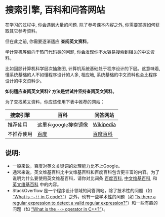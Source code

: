 # 搜索引擎, 百科和问答网站

在学习的过程中, 你会遇到大量的问题. 除了参考课本内容之外, 你需要掌握如何获取其它参考资料。

但在此之前, 你需要逐渐适应 **查阅英文资料**。

学计算机等偏向于热门代码类的问题, 你会发现你不太容易搜索到相关的中文资料。

比如回顾计算机科学层次抽象图, 计算机系统基础处于程序设计的下层。这意味着, 懂系统基础的人不如懂程序设计的人多, 相应地, 系统基础的中文资料也会比程序设计的中文资料少。

**如何适应查阅英文资料? 方法是尝试并坚持查阅英文资料。**


为了查找英文资料，你应该使用下表中推荐的网站：

| 搜索引擎 | 百科 | 问答网站 |
| -------- | ---- | -------- |
| 推荐使用 | [这里有google搜索镜像](https://dir.scmor.com/) | [Wikipedia](http://en.wikipedia.org) | [StackOverflow](http://stackoverflow.com) |
| 不推荐使用 | [百度](http://www.baidu.com) | [百度百科](http://baike.baidu.com) | [百度知道](http://zhidao.baidu.com) |
  
## 说明:

- 一般来说，百度对英文关键词的处理能力比不上Google。
- 通常来说，英文维基百科比中文维基百科和百度百科包含更丰富的内容。为了说明为什么要使用英文维基百科，请你对比词条 [百度百科](http://baike.baidu.com), [中文维基百科](https://zh.wikipedia.org), 和 [英文维基百科](http://en.wikipedia.org) 中的内容。
- StackOverflow 是一个程序设计领域的问答网站，除了技术性的问题（如 [“What is `:-!!` in C code?”](https://stackoverflow.com/questions/9229601/what-is-in-c/9229793#9229793)）之外，也有一些学术性的问题（如 [“Is there a regular expression to detect a valid regular expression?”](https://stackoverflow.com/questions/172303/is-there-a-regular-expression-to-detect-a-valid-regular-expression)）和一些有趣的问题（如 [“What is the `-->` operator in C++?”](https://stackoverflow.com/questions/1642028/what-is-the-operator-in-c-c)）。

